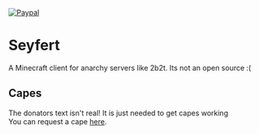 [![Paypal](https://img.shields.io/badge/paypal-donate-red?color=169bd7&logo=paypal)](https://paypal.me/DonateHuddle)
# Seyfert
A Minecraft client for anarchy servers like 2b2t. Its not an open source :(  
  
## Capes  
The donators text isn't real! It is just needed to get capes working  
You can request a cape <a href="https://bit.ly/375qeLn" target="_blank">here</a>.  
